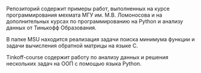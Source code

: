 Репозиторий содержит примеры работ, выполненных на курсе программирования мехмата МГУ им. М.В. Ломоносова и на дополнительных курсах по программированию на Python и анализу данных от Тинькофф Образования.

В папке MSU находится реализация задачи поиска минимума функции и задачи вычисления обратной матрицы на языке C.

Tinkoff-course содержит работу по анализу данных и решения нескольких задач на ООП с помощью языка Python.
